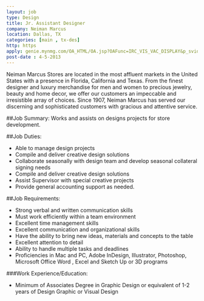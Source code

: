 ```yaml
---
layout: job
type: Design
title: Jr. Assistant Designer
company: Neiman Marcus
location: Dallas, TX
categories: [main , tx-des]
http: https
apply: genie.mynmg.com/OA_HTML/OA.jsp?OAFunc=IRC_VIS_VAC_DISPLAY&p_svid=36183
post-date : 4-5-2013
---
```


Neiman Marcus Stores are located in the most affluent markets in the United States with a presence in Florida, California and Texas. From the finest designer and luxury merchandise for men and women to precious jewelry, beauty and home decor, we offer our customers an impeccable and irresistible array of choices. Since 1907, Neiman Marcus has served our discerning and sophisticated customers with gracious and attentive service.

##Job Summary:
Works and assists on designs projects for store development.

##Job Duties:
* Able to manage design projects
* Compile and deliver creative design solutions
* Collaborate seasonally with design team and develop seasonal collateral signing needs
* Compile and deliver creative design solutions
* Assist Supervisor with special creative projects
* Provide general accounting support as needed.

##Job Requirements:
* Strong verbal and written communication skills
* Must work efficiently within a team environment
* Excellent time management skills
* Excellent communication and organizational skills
* Have the ability to bring new ideas, materials and concepts to the table
* Excellent attention to detail
* Ability to handle multiple tasks and deadlines
* Proficiencies in Mac and PC, Adobe InDesign, Illustrator, Photoshop, Microsoft Office Word , Excel  and Sketch Up or  3D programs

###Work Experience/Education:
* Minimum of Associates Degree in Graphic Design or equivalent of 1-2 years of Design Graphic or Visual Design